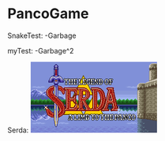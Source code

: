 # PancoGame

SnakeTest:
-Garbage

myTest:
-Garbage^2

Serda:
![image](Serda/media/img/Banner_flat.png)
